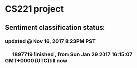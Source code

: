# CS221 project
## Sentiment classification status:
###     updated @ Nov 16, 2017 8:23PM PST
###       1897719 finished , from Sun Jan 29 2017 16:15:07 GMT+0000 (UTC)till now
